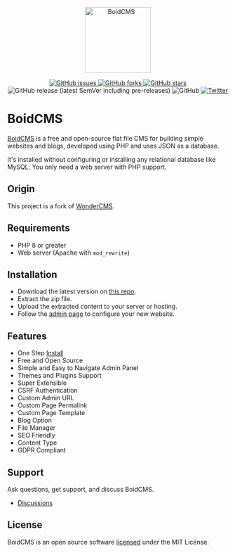 <p align="center">
  <a href="https://boidcms.github.io" target="_blank">
    <img src="https://boidcms.github.io/_media/logo.svg" width="150" alt="BoidCMS">
  </a>
</p>
<p align="center">
  <a href="https://github.com/BoidCMS/BoidCMS/issues">
    <img alt="GitHub issues" src="https://img.shields.io/github/issues/BoidCMS/BoidCMS">
  </a>
  <a href="https://github.com/BoidCMS/BoidCMS/network">
    <img alt="GitHub forks" src="https://img.shields.io/github/forks/BoidCMS/BoidCMS">
  </a>
  <a href="https://github.com/BoidCMS/BoidCMS/stargazers">
    <img alt="GitHub stars" src="https://img.shields.io/github/stars/BoidCMS/BoidCMS">
  </a>
  <img alt="GitHub release (latest SemVer including pre-releases)" src="https://img.shields.io/github/v/release/BoidCMS/BoidCMS?include_prereleases">
  <img alt="GitHub" src="https://img.shields.io/github/license/BoidCMS/BoidCMS">
  <a href="https://twitter.com/intent/tweet?text=Flat file CMS for building simple websites and blogs:&url=https%3A%2F%2Fgithub.com%2FBoidCMS%2FBoidCMS">
    <img alt="Twitter" src="https://img.shields.io/twitter/url?style=social&url=https%3A%2F%2Fgithub.com%2FBoidCMS%2FBoidCMS">
  </a>
</p>

# BoidCMS
[BoidCMS](/) is a free and open-source flat file CMS for building simple websites and blogs, developed using PHP and uses JSON as a database.

It's installed without configuring or installing any relational database like MySQL.
You only need a web server with PHP support.

## Origin
This project is a fork of [WonderCMS](https://www.wondercms.com).


## Requirements
 - PHP 8 or greater
 - Web server (Apache with `mod_rewrite`)


## Installation
- Download the latest version on [this repo](https://github.com/BoidCMS/BoidCMS).
- Extract the zip file.
- Upload the extracted content to your server or hosting.
- Follow the [admin page](/install?id=default-credentials) to configure your new website.


## Features
  - One Step [Install](/install)
  - Free and Open Source
  - Simple and Easy to Navigate Admin Panel
  - Themes and Plugins Support
  - Super Extensible
  - CSRF Authentication
  - Custom Admin URL
  - Custom Page Permalink
  - Custom Page Template
  - Blog Option
  - File Manager
  - SEO Friendly
  - Content Type
  - GDPR Compliant


## Support
Ask questions, get support, and discuss BoidCMS.
 - [Discussions](https://github.com/BoidCMS/BoidCMS/discussions)


## License
BoidCMS is an open source software [licensed](/license) under the MIT License.
